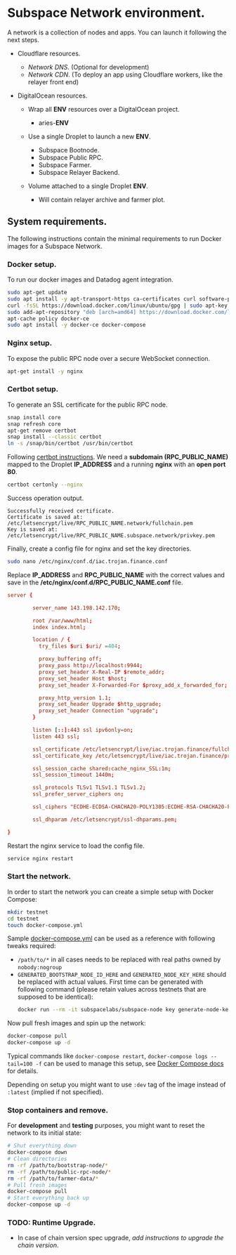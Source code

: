# Subspace Network environment.

A network is a collection of nodes and apps. You can launch it following the next steps.

- Cloudflare resources.

  - _Network DNS_. (Optional for development)
  - _Network CDN_. (To deploy an app using Cloudflare workers, like the relayer front end)

- DigitalOcean resources.

  - Wrap all **ENV** resources over a DigitalOcean project.

    - aries-**ENV**

  - Use a single Droplet to launch a new **ENV**.

    - Subspace Bootnode.
    - Subspace Public RPC.
    - Subspace Farmer.
    - Subspace Relayer Backend.

  - Volume attached to a single Droplet **ENV**.
    - Will contain relayer archive and farmer plot.

## System requirements.

The following instructions contain the minimal requirements to run Docker images for a Subspace Network.

### Docker setup.

To run our docker images and Datadog agent integration.

```bash
sudo apt-get update
sudo apt install -y apt-transport-https ca-certificates curl software-properties-common
curl -fsSL https://download.docker.com/linux/ubuntu/gpg | sudo apt-key add -
sudo add-apt-repository "deb [arch=amd64] https://download.docker.com/linux/ubuntu focal stable"
apt-cache policy docker-ce
sudo apt install -y docker-ce docker-compose
```

### Nginx setup.

To expose the public RPC node over a secure WebSocket connection.

```bash
apt-get install -y nginx
```

### Certbot setup.

To generate an SSL certificate for the public RPC node.

```bash
snap install core
snap refresh core
apt-get remove certbot
snap install --classic certbot
ln -s /snap/bin/certbot /usr/bin/certbot
```

Following [certbot instructions](https://certbot.eff.org/lets-encrypt/ubuntufocal-nginx). We need a **subdomain (RPC_PUBLIC_NAME)** mapped to the Droplet **IP_ADDRESS** and a running **nginx** with an **open port 80**.

```bash
certbot certonly --nginx
```

Success operation output.

```
Successfully received certificate.
Certificate is saved at: /etc/letsencrypt/live/RPC_PUBLIC_NAME.network/fullchain.pem
Key is saved at:         /etc/letsencrypt/live/RPC_PUBLIC_NAME.subspace.network/privkey.pem
```

Finally, create a config file for nginx and set the key directories.

```bash
sudo nano /etc/nginx/conf.d/iac.trojan.finance.conf
```

Replace **IP_ADDRESS** and **RPC_PUBLIC_NAME** with the correct values and save in the **/etc/nginx/conf.d/RPC_PUBLIC_NAME.conf** file.

```conf
server {

        server_name 143.198.142.170;

        root /var/www/html;
        index index.html;

        location / {
          try_files $uri $uri/ =404;

          proxy_buffering off;
          proxy_pass http://localhost:9944;
          proxy_set_header X-Real-IP $remote_addr;
          proxy_set_header Host $host;
          proxy_set_header X-Forwarded-For $proxy_add_x_forwarded_for;

          proxy_http_version 1.1;
          proxy_set_header Upgrade $http_upgrade;
          proxy_set_header Connection "upgrade";
        }

        listen [::]:443 ssl ipv6only=on;
        listen 443 ssl;

        ssl_certificate /etc/letsencrypt/live/iac.trojan.finance/fullchain.pem;
        ssl_certificate_key /etc/letsencrypt/live/iac.trojan.finance/privkey.pem;

        ssl_session_cache shared:cache_nginx_SSL:1m;
        ssl_session_timeout 1440m;

        ssl_protocols TLSv1 TLSv1.1 TLSv1.2;
        ssl_prefer_server_ciphers on;

        ssl_ciphers "ECDHE-ECDSA-CHACHA20-POLY1305:ECDHE-RSA-CHACHA20-POLY1305:ECDHE-ECDSA-AES128-GCM-SHA256:ECDHE-RSA-AES128-GCM-SHA256:ECDHE-ECDSA-AES256-GCM-SHA384:ECDHE-RSA-AES256-GCM-SHA384:DHE-RSA-AES128-GCM-SHA256:DHE-RSA-AES256-GCM-SHA384:ECDHE-ECDSA-AES128-SHA256:ECDHE-RSA-AES128-SHA256:ECDHE-ECDSA-AES128-SHA:ECDHE-RSA-AES256-SHA384:ECDHE-RSA-AES128-SHA:ECDHE-ECDSA-AES256-SHA384:ECDHE-ECDSA-AES256-SHA:ECDHE-RSA-AES256-SHA:DHE-RSA-AES128-SHA256:DHE-RSA-AES128-SHA:DHE-RSA-AES256-SHA256:DHE-RSA-AES256-SHA:ECDHE-ECDSA-DES-CBC3-SHA:ECDHE-RSA-DES-CBC3-SHA:EDH-RSA-DES-CBC3-SHA:AES128-GCM-SHA256:AES256-GCM-SHA384:AES128-SHA256:AES256-SHA256:AES128-SHA:AES256-SHA:DES-CBC3-SHA:!DSS";

        ssl_dhparam /etc/letsencrypt/ssl-dhparams.pem;

}

```

Restart the nginx service to load the config file.

```bash
service nginx restart
```

### Start the network.

In order to start the network you can create a simple setup with Docker Compose:
```bash
mkdir testnet
cd testnet
touch docker-compose.yml
```

Sample [docker-compose.yml](docker-compose.yml) can be used as a reference with following tweaks required:
* `/path/to/*` in all cases needs to be replaced with real paths owned by `nobody:nogroup`
* `GENERATED_BOOTSTRAP_NODE_ID_HERE` and `GENERATED_NODE_KEY_HERE` should be replaced with actual values.
  First time can be generated with following command (please retain values across testnets that are supposed to be
  identical):
  ```bash
  docker run --rm -it subspacelabs/subspace-node key generate-node-key
  ```

Now pull fresh images and spin up the network:
```bash
docker-compose pull
docker-compose up -d
```

Typical commands like `docker-compose restart`, `docker-compose logs --tail=100 -f` can be used to manage this setup,
see [Docker Compose docs](https://docs.docker.com/compose/reference/) for details.

Depending on setup you might want to use `:dev` tag of the image instead of `:latest` (implied if not specified).

### Stop containers and remove.

For **development** and **testing** purposes, you might want to reset the network to its initial state:
```bash
# Shut everything down
docker-compose down
# Clean directories
rm -rf /path/to/bootstrap-node/*
rm -rf /path/to/public-rpc-node/*
rm -rf /path/to/farmer-data/*
# Pull fresh images
docker-compose pull
# Start everything back up
docker-compose up -d
```

### TODO: Runtime Upgrade.

- In case of chain version spec upgrade, _add instructions to upgrade the chain version_.

